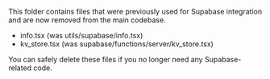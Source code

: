 This folder contains files that were previously used for Supabase integration and are now removed from the main codebase.

- info.tsx (was utils/supabase/info.tsx)
- kv_store.tsx (was supabase/functions/server/kv_store.tsx)

You can safely delete these files if you no longer need any Supabase-related code.
